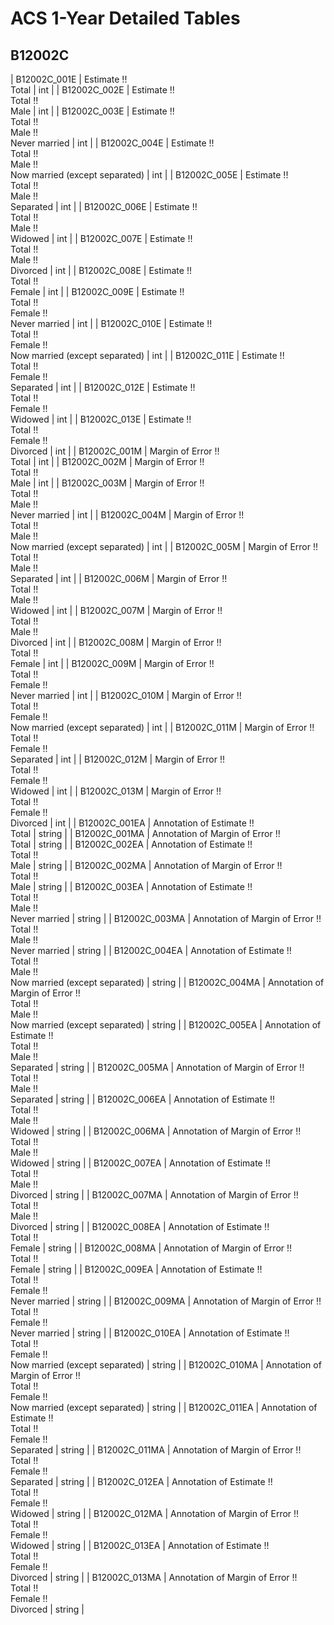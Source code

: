 # ACS 1-Year Detailed Tables

## B12002C

| B12002C_001E | Estimate !!<br>Total | int |
| B12002C_002E | Estimate !!<br>Total !!<br>Male | int |
| B12002C_003E | Estimate !!<br>Total !!<br>Male !!<br>Never married | int |
| B12002C_004E | Estimate !!<br>Total !!<br>Male !!<br>Now married (except separated) | int |
| B12002C_005E | Estimate !!<br>Total !!<br>Male !!<br>Separated | int |
| B12002C_006E | Estimate !!<br>Total !!<br>Male !!<br>Widowed | int |
| B12002C_007E | Estimate !!<br>Total !!<br>Male !!<br>Divorced | int |
| B12002C_008E | Estimate !!<br>Total !!<br>Female | int |
| B12002C_009E | Estimate !!<br>Total !!<br>Female !!<br>Never married | int |
| B12002C_010E | Estimate !!<br>Total !!<br>Female !!<br>Now married (except separated) | int |
| B12002C_011E | Estimate !!<br>Total !!<br>Female !!<br>Separated | int |
| B12002C_012E | Estimate !!<br>Total !!<br>Female !!<br>Widowed | int |
| B12002C_013E | Estimate !!<br>Total !!<br>Female !!<br>Divorced | int |
| B12002C_001M | Margin of Error !!<br>Total | int |
| B12002C_002M | Margin of Error !!<br>Total !!<br>Male | int |
| B12002C_003M | Margin of Error !!<br>Total !!<br>Male !!<br>Never married | int |
| B12002C_004M | Margin of Error !!<br>Total !!<br>Male !!<br>Now married (except separated) | int |
| B12002C_005M | Margin of Error !!<br>Total !!<br>Male !!<br>Separated | int |
| B12002C_006M | Margin of Error !!<br>Total !!<br>Male !!<br>Widowed | int |
| B12002C_007M | Margin of Error !!<br>Total !!<br>Male !!<br>Divorced | int |
| B12002C_008M | Margin of Error !!<br>Total !!<br>Female | int |
| B12002C_009M | Margin of Error !!<br>Total !!<br>Female !!<br>Never married | int |
| B12002C_010M | Margin of Error !!<br>Total !!<br>Female !!<br>Now married (except separated) | int |
| B12002C_011M | Margin of Error !!<br>Total !!<br>Female !!<br>Separated | int |
| B12002C_012M | Margin of Error !!<br>Total !!<br>Female !!<br>Widowed | int |
| B12002C_013M | Margin of Error !!<br>Total !!<br>Female !!<br>Divorced | int |
| B12002C_001EA | Annotation of Estimate !!<br>Total | string |
| B12002C_001MA | Annotation of Margin of Error !!<br>Total | string |
| B12002C_002EA | Annotation of Estimate !!<br>Total !!<br>Male | string |
| B12002C_002MA | Annotation of Margin of Error !!<br>Total !!<br>Male | string |
| B12002C_003EA | Annotation of Estimate !!<br>Total !!<br>Male !!<br>Never married | string |
| B12002C_003MA | Annotation of Margin of Error !!<br>Total !!<br>Male !!<br>Never married | string |
| B12002C_004EA | Annotation of Estimate !!<br>Total !!<br>Male !!<br>Now married (except separated) | string |
| B12002C_004MA | Annotation of Margin of Error !!<br>Total !!<br>Male !!<br>Now married (except separated) | string |
| B12002C_005EA | Annotation of Estimate !!<br>Total !!<br>Male !!<br>Separated | string |
| B12002C_005MA | Annotation of Margin of Error !!<br>Total !!<br>Male !!<br>Separated | string |
| B12002C_006EA | Annotation of Estimate !!<br>Total !!<br>Male !!<br>Widowed | string |
| B12002C_006MA | Annotation of Margin of Error !!<br>Total !!<br>Male !!<br>Widowed | string |
| B12002C_007EA | Annotation of Estimate !!<br>Total !!<br>Male !!<br>Divorced | string |
| B12002C_007MA | Annotation of Margin of Error !!<br>Total !!<br>Male !!<br>Divorced | string |
| B12002C_008EA | Annotation of Estimate !!<br>Total !!<br>Female | string |
| B12002C_008MA | Annotation of Margin of Error !!<br>Total !!<br>Female | string |
| B12002C_009EA | Annotation of Estimate !!<br>Total !!<br>Female !!<br>Never married | string |
| B12002C_009MA | Annotation of Margin of Error !!<br>Total !!<br>Female !!<br>Never married | string |
| B12002C_010EA | Annotation of Estimate !!<br>Total !!<br>Female !!<br>Now married (except separated) | string |
| B12002C_010MA | Annotation of Margin of Error !!<br>Total !!<br>Female !!<br>Now married (except separated) | string |
| B12002C_011EA | Annotation of Estimate !!<br>Total !!<br>Female !!<br>Separated | string |
| B12002C_011MA | Annotation of Margin of Error !!<br>Total !!<br>Female !!<br>Separated | string |
| B12002C_012EA | Annotation of Estimate !!<br>Total !!<br>Female !!<br>Widowed | string |
| B12002C_012MA | Annotation of Margin of Error !!<br>Total !!<br>Female !!<br>Widowed | string |
| B12002C_013EA | Annotation of Estimate !!<br>Total !!<br>Female !!<br>Divorced | string |
| B12002C_013MA | Annotation of Margin of Error !!<br>Total !!<br>Female !!<br>Divorced | string |

